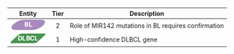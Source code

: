|Entity|Tier|Description              |
|:----:|:----:|------------------------------|
|![BL](images/icons/BL_tier2.png) | 2 | Role of MIR142 mutations in BL requires confirmation|
|![DLBCL](images/icons/DLBCL_tier1.png) | 1 | High-confidence DLBCL gene|
